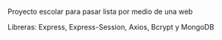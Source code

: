 Proyecto escolar para pasar lista por medio de una web

Libreras: Express, Express-Session, Axios, Bcrypt y MongoDB
